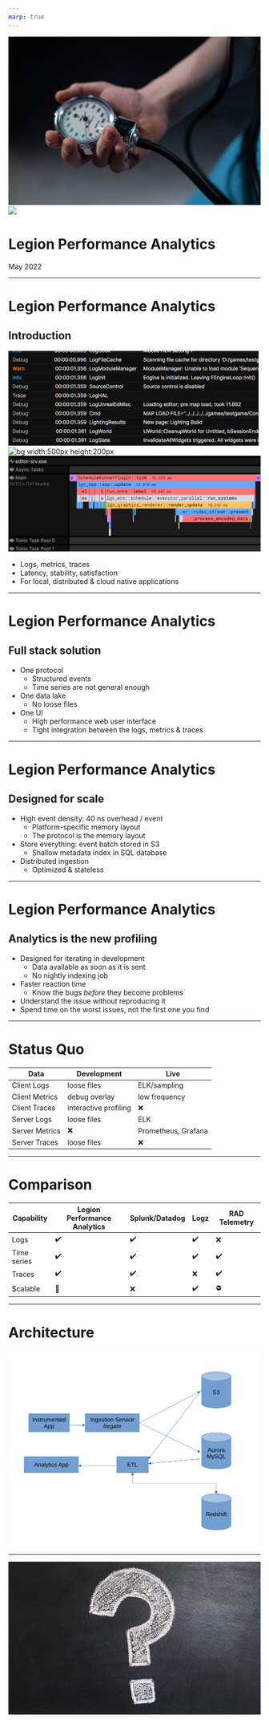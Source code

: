 ```yaml
---
marp: true
---
```


![bg](figures/health.jpg)
![](white)
# Legion Performance Analytics

May 2022

---
# Legion Performance Analytics
## Introduction

![bg right vertical width:500px height:200px](figures/uelogs.png)
![bg width:500px height:200px](figures/editor_metrics.png)
![bg width:500px height:200px](figures/editor_timeline_color.png)
- Logs, metrics, traces
- Latency, stability, satisfaction
- For local, distributed & cloud native applications

---
# Legion Performance Analytics
## Full stack solution

- One protocol
  * Structured events
  * Time series are not general enough
- One data lake
  * No loose files
- One UI
  * High performance web user interface
  * Tight integration between the logs, metrics & traces

---
# Legion Performance Analytics
## Designed for scale

- High event density: 40 ns overhead / event
  * Platform-specific memory layout
  * The protocol is the memory layout
- Store everything: event batch stored in S3
  * Shallow metadata index in SQL database
- Distributed ingestion
  * Optimized & stateless

---
# Legion Performance Analytics
## Analytics is the new profiling

- Designed for iterating in development
  * Data available as soon as it is sent
  * No nightly indexing job
- Faster reaction time
  * Know the bugs *before* they become problems
- Understand the issue without reproducing it
- Spend time on the worst issues, not the first one you find

---
# Status Quo

Data | Development | Live
--------- | --------- | ---------
Client Logs | loose files | ELK/sampling
Client Metrics | debug overlay | low frequency
Client Traces | interactive profiling | :x:
Server Logs | loose files | ELK 
Server Metrics | :x: | Prometheus, Grafana
Server Traces  | loose files | :x:

---
# Comparison

Capability | Legion Performance Analytics | Splunk/Datadog | Logz | RAD Telemetry
---------- | ---------------------------- | -------------- | ---- | -------------
Logs       | :heavy_check_mark:           | :heavy_check_mark:  | :heavy_check_mark: | :x:
Time series| :heavy_check_mark:           | :heavy_check_mark:  | :heavy_check_mark: | :heavy_check_mark:
Traces     | :heavy_check_mark:           | :heavy_check_mark:  | :x: | :heavy_check_mark:
$calable   | :green_heart:                | :x:  | :heavy_check_mark: | :no_entry:

---
# Architecture

![height:600px](figures/telemetry_architecture.svg)

---
![bg](figures/question_mark.jpg)

